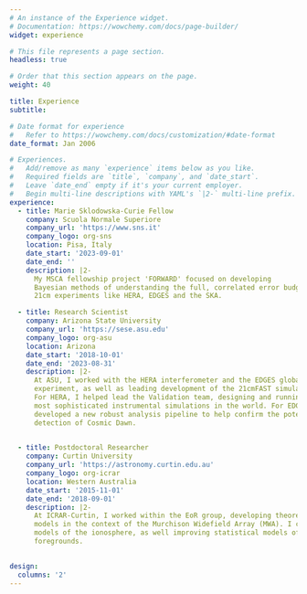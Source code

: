 ```yaml
---
# An instance of the Experience widget.
# Documentation: https://wowchemy.com/docs/page-builder/
widget: experience

# This file represents a page section.
headless: true

# Order that this section appears on the page.
weight: 40

title: Experience
subtitle:

# Date format for experience
#   Refer to https://wowchemy.com/docs/customization/#date-format
date_format: Jan 2006

# Experiences.
#   Add/remove as many `experience` items below as you like.
#   Required fields are `title`, `company`, and `date_start`.
#   Leave `date_end` empty if it's your current employer.
#   Begin multi-line descriptions with YAML's `|2-` multi-line prefix.
experience:
  - title: Marie Sklodowska-Curie Fellow
    company: Scuola Normale Superiore
    company_url: 'https://www.sns.it'
    company_logo: org-sns
    location: Pisa, Italy
    date_start: '2023-09-01'
    date_end: ''
    description: |2-
      My MSCA fellowship project 'FORWARD' focused on developing
      Bayesian methods of understanding the full, correlated error budget of 
      21cm experiments like HERA, EDGES and the SKA. 

  - title: Research Scientist
    company: Arizona State University
    company_url: 'https://sese.asu.edu'
    company_logo: org-asu
    location: Arizona
    date_start: '2018-10-01'
    date_end: '2023-08-31'
    description: |2-
      At ASU, I worked with the HERA interferometer and the EDGES global signal
      experiment, as well as leading development of the 21cmFAST simulation package.
      For HERA, I helped lead the Validation team, designing and running some of the 
      most sophisticated instrumental simulations in the world. For EDGES, I have 
      developed a new robust analysis pipeline to help confirm the potential first-ever
      detection of Cosmic Dawn.
        

  - title: Postdoctoral Researcher
    company: Curtin University
    company_url: 'https://astronomy.curtin.edu.au'
    company_logo: org-icrar
    location: Western Australia
    date_start: '2015-11-01'
    date_end: '2018-09-01'
    description: |2-
      At ICRAR-Curtin, I worked within the EoR group, developing theoretical 
      models in the context of the Murchison Widefield Array (MWA). I contributed to
      models of the ionosphere, as well improving statistical models of bright 
      foregrounds.
    

design:
  columns: '2'
---
```

